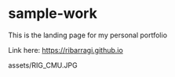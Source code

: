 # sample-work
This is the landing page for my personal portfolio



Link here: https://ribarragi.github.io

assets/RIG_CMU.JPG
